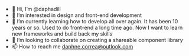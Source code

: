 - 👋 Hi, I’m @daphadill
- 👀 I’m interested in design and front-end development
- 🌱 I’m currently learning how to develop all over again. It has been 10 years or so. Used to do front-end a long time ago. Now I want to learn new frameworks and build back my skills
- 💞️ I’m looking to collaborate on creating a shareable component library
- 📫 How to reach me daphne.correa@outlook.com

<!---
daphadill/daphadill is a ✨ special ✨ repository because its `README.md` (this file) appears on your GitHub profile.
You can click the Preview link to take a look at your changes.
--->
